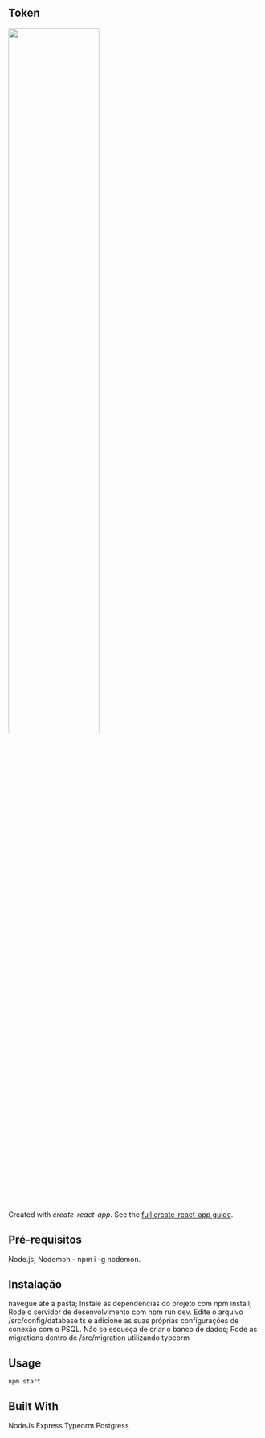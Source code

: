 ## Token

<img src="./src/images/_avatar.jpg" width="60%" height="60%" />

Created with _create-react-app_. See the [full create-react-app guide](https://github.com/facebookincubator/create-react-app/blob/master/packages/react-scripts/template/README.md).

## Pré-requisitos

Node.js;
Nodemon - npm i -g nodemon.

## Instalação

navegue até a pasta;
Instale as dependências do projeto com npm install;
Rode o servidor de desenvolvimento com npm run dev.
Edite o arquivo /src/config/database.ts e adicione as suas próprias configurações de conexão com o PSQL. Não se esqueça de criar o banco de dados;
Rode as migrations dentro de /src/migration utilizando typeorm

## Usage

`npm start`

## Built With

NodeJs
Express
Typeorm
Postgress
